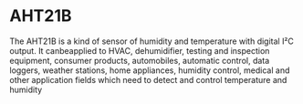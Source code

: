 # AHT21B

The AHT21B is a kind of sensor of humidity and temperature with digital I²C output. It canbeapplied to HVAC, dehumidifier, testing and inspection equipment, consumer products, automobiles, automatic control, data loggers, weather stations, home appliances, humidity control, medical and other application fields which need to detect and control temperature and humidity